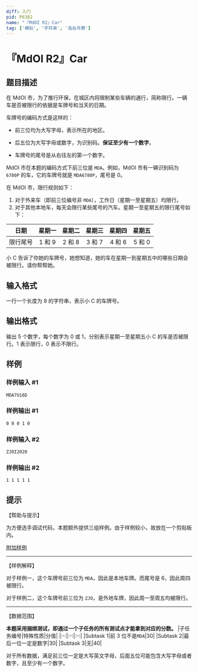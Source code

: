 ```yaml
---
diff: 入门
pid: P6382
name: "『MdOI R2』Car"
tag: ['模拟', '字符串', '洛谷月赛']
---
```

# 『MdOI R2』Car
## 题目描述

在 MdOI 市，为了推行环保，在城区内将限制某些车辆的通行，简称限行。一辆车是否被限行的依据是车牌号和当天的日期。

车牌号的编码方式是这样的：

- 前三位均为大写字母，表示所在的地区。

- 后五位为大写字母或数字，为识别码。**保证至少有一个数字**。

- 车牌号的尾号是从右往左的第一个数字。

MdOI 市在本题的编码方式下前三位是 `MDA`。例如，MdOI 市有一辆识别码为 `6780P` 的车，它的车牌号就是 `MDA6780P`，尾号是 $0$。

在 MdOI 市，限行规则如下：

1. 对于外来车（即前三位编号非 `MDA`），工作日（星期一至星期五）均限行。
2. 对于其他本地车，每天会限行某些尾号的汽车。星期一至星期五的限行尾号如下：

|   日期   |   星期一   |   星期二   |   星期三   |   星期四   |   星期五   |
| :------: | :--------: | :--------: | :--------: | :--------: | :--------: |
| 限行尾号 | $1$ 和 $9$ | $2$ 和 $8$ | $3$ 和 $7$ | $4$ 和 $6$ | $5$ 和 $0$ |

小 C 告诉了你她的车牌号，她想知道，她的车在星期一到星期五中的哪些日期会被限行。请你帮帮她。


## 输入格式

一行一个长度为 $8$ 的字符串，表示小 C 的车牌号。
## 输出格式

输出 $5$ 个数字，每个数字为 $0$ 或 $1$，分别表示星期一至星期五小 C 的车是否被限行。$1$ 表示限行，$0$ 表示不限行。
## 样例

### 样例输入 #1
```
MDA7U16D

```
### 样例输出 #1
```
0 0 0 1 0

```
### 样例输入 #2
```
ZJOI2020
```
### 样例输出 #2
```
1 1 1 1 1

```
## 提示

【帮助与提示】

为方便选手调试代码，本题额外提供三组样例。由于样例较小，故放在一个剪贴板内。

[附加样例](https://www.luogu.com.cn/paste/g8pxrrh3)

---

【样例解释】
   
对于样例一，这个车牌号前三位为 `MDA`，因此是本地车牌。而尾号是 $6$，因此周四被限行。   
  
对于样例二，这个车牌号前三位为 `ZJO`，是外地车牌，因此周一至周五均被限行。

---

【数据范围】

**本题采用捆绑测试，即通过一个子任务的所有测试点才能拿到对应的分数。**
|子任务编号|特殊性质|分值|
|:-:|:-:|:-:|
|Subtask 1|前 $3$ 位不是`MDA`|$30$|
|Subtask 2|最后一位一定是数字|$30$|
|Subtask 3|无|$40$|

对于所有数据，满足前三位一定是大写英文字母，后面五位可能包含大写字母或者数字，且至少有一个数字。
